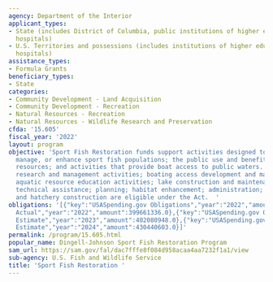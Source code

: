 ```yaml
---
agency: Department of the Interior
applicant_types:
- State (includes District of Columbia, public institutions of higher education and
  hospitals)
- U.S. Territories and possessions (includes institutions of higher education and
  hospitals)
assistance_types:
- Formula Grants
beneficiary_types:
- State
categories:
- Community Development - Land Acquisition
- Community Development - Recreation
- Natural Resources - Recreation
- Natural Resources - Wildlife Research and Preservation
cfda: '15.605'
fiscal_year: '2022'
layout: program
objective: 'Sport Fish Restoration funds support activities designed to restore, conserve,
  manage, or enhance sport fish populations; the public use and benefits from these
  resources; and activities that provide boat access to public waters.  Sport fisheries
  research and management activities; boating access development and maintenance;
  aquatic resource education activities; lake construction and maintenance; land acquisition;
  technical assistance; planning; habitat enhancement; administration; coordination;
  and hatchery construction are eligible under the Act.  '
obligations: '[{"key":"USASpending.gov Obligations","year":"2022","amount":364593595.44},{"key":"SAM.gov
  Actual","year":"2022","amount":399661336.0},{"key":"USASpending.gov Obligations","year":"2023","amount":276919247.18},{"key":"SAM.gov
  Estimate","year":"2023","amount":402080948.0},{"key":"USASpending.gov Obligations","year":"2024","amount":0.0},{"key":"SAM.gov
  Estimate","year":"2024","amount":430440603.0}]'
permalink: /program/15.605.html
popular_name: Dingell-Johnson Sport Fish Restoration Program
sam_url: https://sam.gov/fal/dac7fffe8f084d958acaa4aa7232f1a1/view
sub-agency: U.S. Fish and Wildlife Service
title: 'Sport Fish Restoration '
---
```

